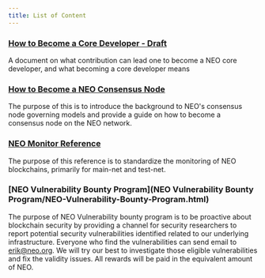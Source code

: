 ```yaml
---
title: List of Content
---
```


### [How to Become a Core Developer - Draft](Becoming_Core_Dev/Becoming_Core_Dev.md)

A document on what contribution can lead one to become a NEO core developer, and what becoming a core developer means

### [How to Become a NEO Consensus Node](How-To-Become-NEO-Consensus-Node.md)

The purpose of this is to introduce the background to NEO's consensus node governing models and provide a guide on how to become a consensus node on the NEO network. 

### [NEO Monitor Reference](NEOMonitorReference_v1.3.md)

The purpose of this reference is to standardize the monitoring of NEO blockchains, primarily for main-net and test-net. 

### [NEO Vulnerability Bounty Program](NEO Vulnerability Bounty Program/NEO-Vulnerability-Bounty-Program.html)

The purpose of NEO Vulnerability bounty program is to be proactive about blockchain security by providing a channel for security researchers to report potential security vulnerabilities identified related to our underlying infrastructure. Everyone who find the vulnerabilities can send email to erik@neo.org. We will try our best to investigate those eligible vulnerabilities and fix the validity issues. All rewards will be paid in the equivalent amount of NEO.